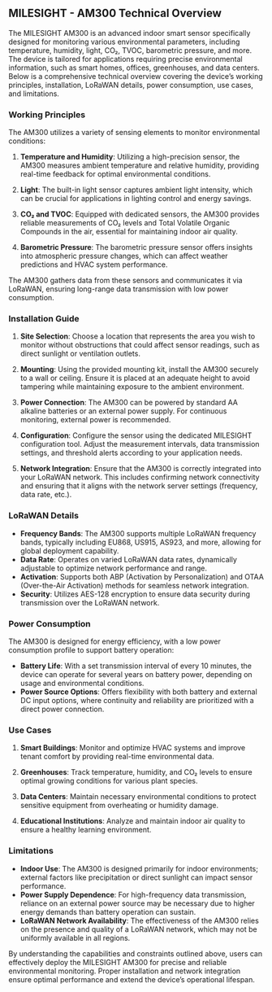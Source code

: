 ## MILESIGHT - AM300 Technical Overview

The MILESIGHT AM300 is an advanced indoor smart sensor specifically designed for monitoring various environmental parameters, including temperature, humidity, light, CO₂, TVOC, barometric pressure, and more. The device is tailored for applications requiring precise environmental information, such as smart homes, offices, greenhouses, and data centers. Below is a comprehensive technical overview covering the device’s working principles, installation, LoRaWAN details, power consumption, use cases, and limitations.

### Working Principles

The AM300 utilizes a variety of sensing elements to monitor environmental conditions:

1. **Temperature and Humidity**: Utilizing a high-precision sensor, the AM300 measures ambient temperature and relative humidity, providing real-time feedback for optimal environmental conditions.
   
2. **Light**: The built-in light sensor captures ambient light intensity, which can be crucial for applications in lighting control and energy savings.

3. **CO₂ and TVOC**: Equipped with dedicated sensors, the AM300 provides reliable measurements of CO₂ levels and Total Volatile Organic Compounds in the air, essential for maintaining indoor air quality.

4. **Barometric Pressure**: The barometric pressure sensor offers insights into atmospheric pressure changes, which can affect weather predictions and HVAC system performance.

The AM300 gathers data from these sensors and communicates it via LoRaWAN, ensuring long-range data transmission with low power consumption.

### Installation Guide

1. **Site Selection**: Choose a location that represents the area you wish to monitor without obstructions that could affect sensor readings, such as direct sunlight or ventilation outlets.

2. **Mounting**: Using the provided mounting kit, install the AM300 securely to a wall or ceiling. Ensure it is placed at an adequate height to avoid tampering while maintaining exposure to the ambient environment.

3. **Power Connection**: The AM300 can be powered by standard AA alkaline batteries or an external power supply. For continuous monitoring, external power is recommended.

4. **Configuration**: Configure the sensor using the dedicated MILESIGHT configuration tool. Adjust the measurement intervals, data transmission settings, and threshold alerts according to your application needs.

5. **Network Integration**: Ensure that the AM300 is correctly integrated into your LoRaWAN network. This includes confirming network connectivity and ensuring that it aligns with the network server settings (frequency, data rate, etc.).

### LoRaWAN Details

- **Frequency Bands**: The AM300 supports multiple LoRaWAN frequency bands, typically including EU868, US915, AS923, and more, allowing for global deployment capability.
- **Data Rate**: Operates on varied LoRaWAN data rates, dynamically adjustable to optimize network performance and range.
- **Activation**: Supports both ABP (Activation by Personalization) and OTAA (Over-the-Air Activation) methods for seamless network integration.
- **Security**: Utilizes AES-128 encryption to ensure data security during transmission over the LoRaWAN network.

### Power Consumption

The AM300 is designed for energy efficiency, with a low power consumption profile to support battery operation:

- **Battery Life**: With a set transmission interval of every 10 minutes, the device can operate for several years on battery power, depending on usage and environmental conditions.
- **Power Source Options**: Offers flexibility with both battery and external DC input options, where continuity and reliability are prioritized with a direct power connection.

### Use Cases

1. **Smart Buildings**: Monitor and optimize HVAC systems and improve tenant comfort by providing real-time environmental data.
   
2. **Greenhouses**: Track temperature, humidity, and CO₂ levels to ensure optimal growing conditions for various plant species.

3. **Data Centers**: Maintain necessary environmental conditions to protect sensitive equipment from overheating or humidity damage.

4. **Educational Institutions**: Analyze and maintain indoor air quality to ensure a healthy learning environment.

### Limitations

- **Indoor Use**: The AM300 is designed primarily for indoor environments; external factors like precipitation or direct sunlight can impact sensor performance.
- **Power Supply Dependence**: For high-frequency data transmission, reliance on an external power source may be necessary due to higher energy demands than battery operation can sustain.
- **LoRaWAN Network Availability**: The effectiveness of the AM300 relies on the presence and quality of a LoRaWAN network, which may not be uniformly available in all regions.

By understanding the capabilities and constraints outlined above, users can effectively deploy the MILESIGHT AM300 for precise and reliable environmental monitoring. Proper installation and network integration ensure optimal performance and extend the device’s operational lifespan.